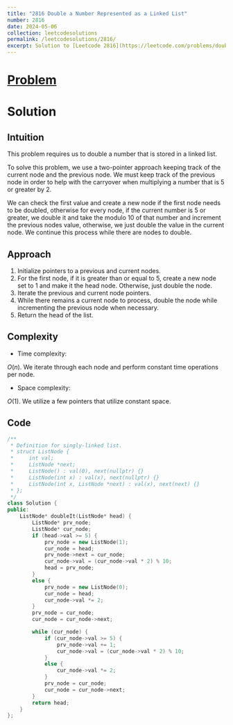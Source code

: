```yaml
---
title: "2816 Double a Number Represented as a Linked List"
number: 2816
date: 2024-05-06
collection: leetcodesolutions
permalink: /leetcodesolutions/2816/
excerpt: Solution to [Leetcode 2816](https://leetcode.com/problems/double-a-number-represented-as-a-linked-list/description/)
---
```

# [Problem](https://leetcode.com/problems/double-a-number-represented-as-a-linked-list/description/)

# Solution

## Intuition
<!-- Describe your first thoughts on how to solve this problem. -->
This problem requires us to double a number that is stored in a linked list. 

To solve this problem, we use a two-pointer approach keeping track of the current node and the previous node. We must keep track of the previous node in order to help with the carryover when multiplying a number that is 5 or greater by 2.

We can check the first value and create a new node if the first node needs to be doubled, otherwise for every node, if the current number is 5 or greater, we double it and take the modulo 10 of that number and increment the previous nodes value, otherwise, we just double the value in the current node. We continue this process while there are nodes to double.
## Approach
<!-- Describe your approach to solving the problem. -->
1. Initialize pointers to a previous and current nodes.
2. For the first node, if it is greater than or equal to 5, create a new node set to 1 and make it the head node. Otherwise, just double the node.
3. Iterate the previous and current node pointers.
4. While there remains a current node to process, double the node while incrementing the previous node when necessary.
5. Return the head of the list.

## Complexity
- Time complexity:
<!-- Add your time complexity here, e.g. $$O(n)$$ -->
$O(n)$. We iterate through each node and perform constant time operations per node.
- Space complexity:
<!-- Add your space complexity here, e.g. $$O(n)$$ -->
$O(1)$. We utilize a few pointers that utilize constant space.

## Code
```C++
/**
 * Definition for singly-linked list.
 * struct ListNode {
 *     int val;
 *     ListNode *next;
 *     ListNode() : val(0), next(nullptr) {}
 *     ListNode(int x) : val(x), next(nullptr) {}
 *     ListNode(int x, ListNode *next) : val(x), next(next) {}
 * };
 */
class Solution {
public:
    ListNode* doubleIt(ListNode* head) {
        ListNode* prv_node;
        ListNode* cur_node;
        if (head->val >= 5) {
            prv_node = new ListNode(1);
            cur_node = head;
            prv_node->next = cur_node;
            cur_node->val = (cur_node->val * 2) % 10;
            head = prv_node;
        }
        else {
            prv_node = new ListNode(0);
            cur_node = head;
            cur_node->val *= 2;
        }
        prv_node = cur_node;
        cur_node = cur_node->next;

        while (cur_node) {
            if (cur_node->val >= 5) {
                prv_node->val += 1;
                cur_node->val = (cur_node->val * 2) % 10;
            }
            else {
                cur_node->val *= 2;
            }
            prv_node = cur_node;
            cur_node = cur_node->next;
        }
        return head;
    }
};
```